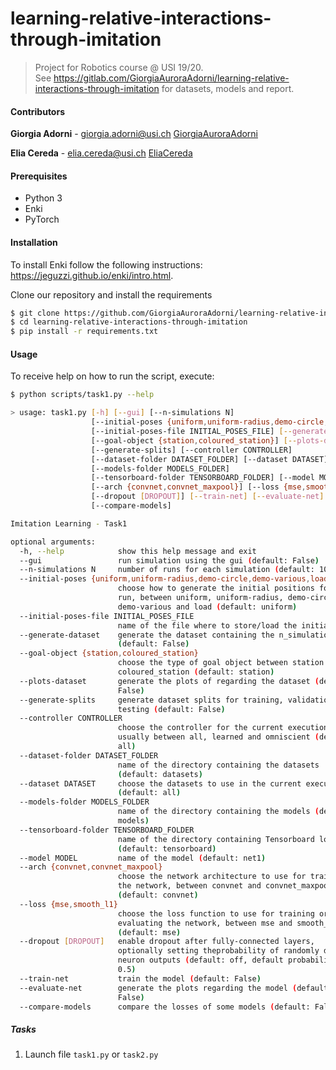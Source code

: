 # learning-relative-interactions-through-imitation

> Project for Robotics course @ USI 19/20.  
See https://gitlab.com/GiorgiaAuroraAdorni/learning-relative-interactions-through-imitation for datasets, models and report.

#### Contributors

**Giorgia Adorni** - giorgia.adorni@usi.ch  [GiorgiaAuroraAdorni](https://github.com/GiorgiaAuroraAdorni)

**Elia Cereda** - elia.cereda@usi.ch  [EliaCereda](https://github.com/EliaCereda)

#### Prerequisites

- Python 3
- Enki
- PyTorch

#### Installation

To install Enki follow the following instructions: https://jeguzzi.github.io/enki/intro.html.

Clone our repository and install the requirements

```sh
$ git clone https://github.com/GiorgiaAuroraAdorni/learning-relative-interactions-through-imitation
$ cd learning-relative-interactions-through-imitation
$ pip install -r requirements.txt
```

#### Usage

To receive help on how to run the script, execute:

```sh
$ python scripts/task1.py --help

> usage: task1.py [-h] [--gui] [--n-simulations N]
                  [--initial-poses {uniform,uniform-radius,demo-circle,demo-various,load}]
                  [--initial-poses-file INITIAL_POSES_FILE] [--generate-dataset]
                  [--goal-object {station,coloured_station}] [--plots-dataset]
                  [--generate-splits] [--controller CONTROLLER]
                  [--dataset-folder DATASET_FOLDER] [--dataset DATASET]
                  [--models-folder MODELS_FOLDER]
                  [--tensorboard-folder TENSORBOARD_FOLDER] [--model MODEL]
                  [--arch {convnet,convnet_maxpool}] [--loss {mse,smooth_l1}]
                  [--dropout [DROPOUT]] [--train-net] [--evaluate-net]
                  [--compare-models]

Imitation Learning - Task1

optional arguments:
  -h, --help            show this help message and exit
  --gui                 run simulation using the gui (default: False)
  --n-simulations N     number of runs for each simulation (default: 1000)
  --initial-poses {uniform,uniform-radius,demo-circle,demo-various,load}
                        choose how to generate the initial positions for each
                        run, between uniform, uniform-radius, demo-circle,
                        demo-various and load (default: uniform)
  --initial-poses-file INITIAL_POSES_FILE
                        name of the file where to store/load the initial poses
  --generate-dataset    generate the dataset containing the n_simulations
                        (default: False)
  --goal-object {station,coloured_station}
                        choose the type of goal object between station and
                        coloured_station (default: station)
  --plots-dataset       generate the plots of regarding the dataset (default:
                        False)
  --generate-splits     generate dataset splits for training, validation and
                        testing (default: False)
  --controller CONTROLLER
                        choose the controller for the current execution
                        usually between all, learned and omniscient (default:
                        all)
  --dataset-folder DATASET_FOLDER
                        name of the directory containing the datasets
                        (default: datasets)
  --dataset DATASET     choose the datasets to use in the current execution
                        (default: all)
  --models-folder MODELS_FOLDER
                        name of the directory containing the models (default:
                        models)
  --tensorboard-folder TENSORBOARD_FOLDER
                        name of the directory containing Tensorboard logs
                        (default: tensorboard)
  --model MODEL         name of the model (default: net1)
  --arch {convnet,convnet_maxpool}
                        choose the network architecture to use for training
                        the network, between convnet and convnet_maxpool
                        (default: convnet)
  --loss {mse,smooth_l1}
                        choose the loss function to use for training or
                        evaluating the network, between mse and smooth_l1
                        (default: mse)
  --dropout [DROPOUT]   enable dropout after fully-connected layers,
                        optionally setting theprobability of randomly dropping
                        neuron outputs (default: off, default probability:
                        0.5)
  --train-net           train the model (default: False)
  --evaluate-net        generate the plots regarding the model (default:
                        False)
  --compare-models      compare the losses of some models (default: False)
```

##### Tasks

1. Launch file `task1.py` or `task2.py` 
